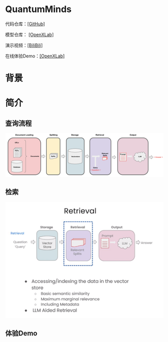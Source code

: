 # QuantumMinds

代码仓库：[[GitHub]](https://github.com/Laughingtt/QuantumMinds)

模型仓库： [[OpenXLab]](https://openxlab.org.cn/models/detail/DD-learning/InternLM-LaoWuMao)

演示视频：[[BiliBili]](https://www.bilibili.com/)

在线体验Demo：[[OpenXLab]](https://openxlab.org.cn/apps/detail/DD-learning/LLM-LaoWuMao)

# 背景


# 简介
## 查询流程
![vecdb_flow.png](images%2Fvecdb_flow.png)

## 检索
![retrieval.png](images%2Fretrieval.png)

## 体验Demo